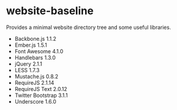 website-baseline
================

Provides a minimal website directory tree and some useful libraries.

* Backbone.js 1.1.2
* Ember.js 1.5.1
* Font Awesome 4.1.0
* Handlebars 1.3.0
* jQuery 2.1.1
* LESS 1.7.3
* Mustache.js 0.8.2
* RequireJS 2.1.14
* RequireJS Text 2.0.12
* Twitter Bootstrap 3.1.1
* Underscore 1.6.0

